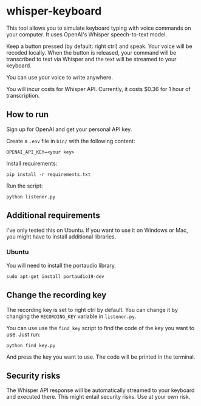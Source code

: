 # whisper-keyboard

This tool allows you to simulate keyboard typing with voice commands on your computer. It uses OpenAI's Whisper speech-to-text model. 

Keep a button pressed (by default: right ctrl) and speak. Your voice will be recoded locally. When the button is released, your command will be transcribed to text via Whisper and the text will be streamed to your keyboard.

You can use your voice to write anywhere. 

You will incur costs for Whisper API. Currently, it costs $0.36 for 1 hour of transcription.

## How to run 

Sign up for OpenAI and get your personal API key. 

Create a `.env` file in `bin/` with the following content:

```
OPENAI_API_KEY=<your key>
```

Install requirements:

```shell
pip install -r requirements.txt
```

Run the script:

```shell
python listener.py
```

## Additional requirements

I've only tested this on Ubuntu. If you want to use it on Windows or Mac, you might have to install additional libraries. 

### Ubuntu

You will need to install the portaudio library. 

```shell
sudo apt-get install portaudio19-dev 
```

## Change the recording key

The recording key is set to right ctrl by default. You can change it by changing the `RECORDING_KEY` variable in `listener.py`.

You can use use the `find_key` script to find the code of the key you want to use. Just run:

```shell
python find_key.py
```

And press the key you want to use. The code will be printed in the terminal.

## Security risks

The Whisper API response will be automatically streamed to your keyboard and executed there. This might entail security risks. Use at your own risk. 